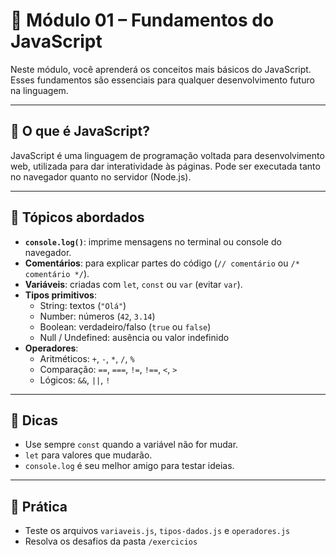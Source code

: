 # 📘 Módulo 01 – Fundamentos do JavaScript

Neste módulo, você aprenderá os conceitos mais básicos do JavaScript. Esses fundamentos são essenciais para qualquer desenvolvimento futuro na linguagem.

---

## 🧩 O que é JavaScript?

JavaScript é uma linguagem de programação voltada para desenvolvimento web, utilizada para dar interatividade às páginas. Pode ser executada tanto no navegador quanto no servidor (Node.js).

---

## 📌 Tópicos abordados

- **`console.log()`**: imprime mensagens no terminal ou console do navegador.
- **Comentários**: para explicar partes do código (`// comentário` ou `/* comentário */`).
- **Variáveis**: criadas com `let`, `const` ou `var` (evitar `var`).
- **Tipos primitivos**:
  - String: textos (`"Olá"`)
  - Number: números (`42`, `3.14`)
  - Boolean: verdadeiro/falso (`true` ou `false`)
  - Null / Undefined: ausência ou valor indefinido
- **Operadores**:
  - Aritméticos: `+`, `-`, `*`, `/`, `%`
  - Comparação: `==`, `===`, `!=`, `!==`, `<`, `>`
  - Lógicos: `&&`, `||`, `!`

---

## 🧠 Dicas

- Use sempre `const` quando a variável não for mudar.
- `let` para valores que mudarão.
- `console.log` é seu melhor amigo para testar ideias.

---

## 🧪 Prática

- Teste os arquivos `variaveis.js`, `tipos-dados.js` e `operadores.js`
- Resolva os desafios da pasta `/exercicios`
